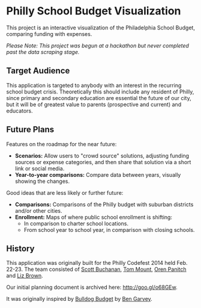 # Philly School Budget Visualization

This project is an interactive visualization of the Philadelphia School Budget, comparing funding with expenses.

_Please Note: This project was begun at a hackathon but never completed past the data scraping stage._

## Target Audience
This application is targeted to anybody with an interest in the recurring school budget crisis. Theoretically this should include any resident of Philly, since primary and secondary education are essential the future of our city, but it will be of greatest value to parents (prospective and current) and educators.

## Future Plans
Features on the roadmap for the near future:
* **Scenarios:** Allow users to "crowd source" solutions, adjusting funding sources or expense categories, and then share that solution via a short link or social media.
* **Year-to-year comparisons:** Compare data between years, visually showing the changes.

Good ideas that are less likely or further future: 
* **Comparisons:** Comparisons of the Philly budget with suburban districts and/or other cities.
* **Enrollment:** Maps of where public school enrollment is shifting:
  * In comparison to charter school locations.
  * From school year to school year, in comparison with closing schools.

## History
This application was originally built for the Philly Codefest 2014 held Feb. 22-23. The team consisted of [Scott Buchanan](http://twitter.com/thescottsb), [Tom Mount](http://twitter.com/tmountjr), [Oren Panitch](http://twitter.com/opanitch) and [Liz Brown](http://twitter.com/lizbrownsays).

Our initial planning document is archived here: http://goo.gl/o68GEw.

It was originally inspired by [Bulldog Budget](https://github.com/bengarvey/budget) by [Ben Garvey](http://twitter.com/bengarvey).
